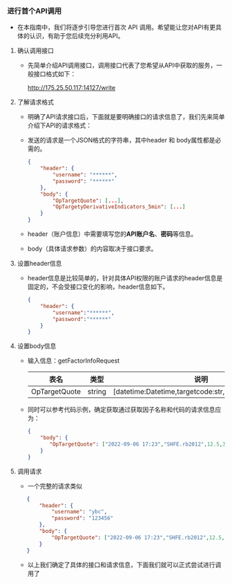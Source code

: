 ### 进行首个API调用

- 在本指南中，我们将逐步引导您进行首次 API 调用。希望能让您对API有更具体的认识，有助于您后续充分利用API。

1. 确认调用接口

    - 先简单介绍API调用接口，调用接口代表了您希望从API中获取的服务，一般接口格式如下：

      http://175.25.50.117:14127/write


2. 了解请求格式

    - 明确了API请求接口后，下面就是要明确接口的请求信息了，我们先来简单介绍下API的请求格式：
    - 发送的请求是一个JSON格式的字符串，其中header 和 body属性都是必需的。

      ```json
      {
          "header": {
              "username": "******",
              "password": "******"
          },
          "body": {
              "OpTargetQuote": [...],
              "OpTargetyDerivativeIndicators_5min": [...]
          }
      }
      ```

    - header（账户信息）中需要填写您的**API账户名**、**密码**等信息。

    - body（具体请求参数）的内容取决于接口要求。

3. 设置header信息

    - header信息是比较简单的，针对具体API权限的账户请求的header信息是固定的，不会受接口变化的影响，header信息如下。

      ```json
      {
          "header": {
              "username":"******",                     
              "password":"******"                    
          }
      }
      ```

4. 设置body信息

    - 输入信息：getFactorInfoRequest

      | 表名  |   类型   |                            说明                            |                     
      |:------:|:--------------------------------:| :----------------: | 
      | OpTargetQuote | string | [datetime:Datetime,targetcode:str,price:float,pct:float] |

    - 同时可以参考代码示例，确定获取通过获取因子名称和代码的请求信息应为：

      ```json
      {    
          "body": {
             "OpTargetQuote": ["2022-09-06 17:23","SHFE.rb2012",12.5,36.7]
          }
      }
      ```

5. 调用请求
    - 一个完整的请求类似
   ```json
      {
          "header": {
              "username": "ybc",
              "password": "123456"
          },
          "body": {
              "OpTargetQuote": ["2022-09-06 17:23","SHFE.rb2012",12.5,36.7]
          }
      }
      ```
    - 以上我们确定了具体的接口和请求信息，下面我们就可以正式尝试进行调用了